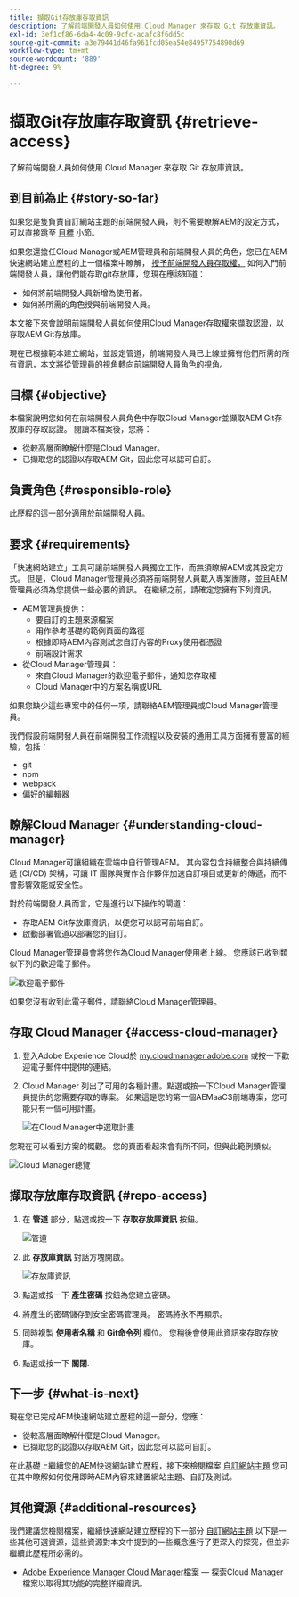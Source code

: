 ```yaml
---
title: 擷取Git存放庫存取資訊
description: 了解前端開發人員如何使用 Cloud Manager 來存取 Git 存放庫資訊。
exl-id: 3ef1cf86-6da4-4c09-9cfc-acafc8f6dd5c
source-git-commit: a3e79441d46fa961fcd05ea54e84957754890d69
workflow-type: tm+mt
source-wordcount: '889'
ht-degree: 9%

---
```


# 擷取Git存放庫存取資訊 {#retrieve-access}

了解前端開發人員如何使用 Cloud Manager 來存取 Git 存放庫資訊。

## 到目前為止 {#story-so-far}

如果您是隻負責自訂網站主題的前端開發人員，則不需要瞭解AEM的設定方式，可以直接跳至 [目標](#objective) 小節。

如果您還擔任Cloud Manager或AEM管理員和前端開發人員的角色，您已在AEM快速網站建立歷程的上一個檔案中瞭解， [授予前端開發人員存取權，](grant-access.md) 如何入門前端開發人員，讓他們能存取git存放庫，您現在應該知道：

* 如何將前端開發人員新增為使用者。
* 如何將所需的角色授與前端開發人員。

本文接下來會說明前端開發人員如何使用Cloud Manager存取權來擷取認證，以存取AEM Git存放庫。

現在已根據範本建立網站，並設定管道，前端開發人員已上線並擁有他們所需的所有資訊，本文將從管理員的視角轉向前端開發人員角色的視角。

## 目標 {#objective}

本檔案說明您如何在前端開發人員角色中存取Cloud Manager並擷取AEM Git存放庫的存取認證。 閱讀本檔案後，您將：

* 從較高層面瞭解什麼是Cloud Manager。
* 已擷取您的認證以存取AEM Git，因此您可以認可自訂。

## 負責角色 {#responsible-role}

此歷程的這一部分適用於前端開發人員。

## 要求 {#requirements}

「快速網站建立」工具可讓前端開發人員獨立工作，而無須瞭解AEM或其設定方式。 但是，Cloud Manager管理員必須將前端開發人員載入專案團隊，並且AEM管理員必須為您提供一些必要的資訊。 在繼續之前，請確定您擁有下列資訊。

* AEM管理員提供：
   * 要自訂的主題來源檔案
   * 用作參考基礎的範例頁面的路徑
   * 根據即時AEM內容測試您自訂內容的Proxy使用者憑證
   * 前端設計需求
* 從Cloud Manager管理員：
   * 來自Cloud Manager的歡迎電子郵件，通知您存取權
   * Cloud Manager中的方案名稱或URL

如果您缺少這些專案中的任何一項，請聯絡AEM管理員或Cloud Manager管理員。

我們假設前端開發人員在前端開發工作流程以及安裝的通用工具方面擁有豐富的經驗，包括：

* git
* npm
* webpack
* 偏好的編輯器

## 瞭解Cloud Manager {#understanding-cloud-manager}

Cloud Manager可讓組織在雲端中自行管理AEM。 其內容包含持續整合與持續傳遞 (CI/CD) 架構，可讓 IT 團隊與實作合作夥伴加速自訂項目或更新的傳遞，而不會影響效能或安全性。

對於前端開發人員而言，它是進行以下操作的閘道：

* 存取AEM Git存放庫資訊，以便您可以認可前端自訂。
* 啟動部署管道以部署您的自訂。

Cloud Manager管理員會將您作為Cloud Manager使用者上線。 您應該已收到類似下列的歡迎電子郵件。

![歡迎電子郵件](assets/welcome-email.png)

如果您沒有收到此電子郵件，請聯絡Cloud Manager管理員。

## 存取 Cloud Manager {#access-cloud-manager}

1. 登入Adobe Experience Cloud於 [my.cloudmanager.adobe.com](https://my.cloudmanager.adobe.com/) 或按一下歡迎電子郵件中提供的連結。

1. Cloud Manager 列出了可用的各種計畫。點選或按一下Cloud Manager管理員提供的您需要存取的專案。 如果這是您的第一個AEMaaCS前端專案，您可能只有一個可用計畫。

   ![在Cloud Manager中選取計畫](assets/cloud-manager-select-program.png)

您現在可以看到方案的概觀。 您的頁面看起來會有所不同，但與此範例類似。

![Cloud Manager總覽](assets/cloud-manager-overview.png)

## 擷取存放庫存取資訊 {#repo-access}

1. 在 **管道** 部分，點選或按一下 **存取存放庫資訊** 按鈕。

   ![管道](assets/pipelines-repo-info.png)

1. 此 **存放庫資訊** 對話方塊開啟。

   ![存放庫資訊](assets/repo-info.png)

1. 點選或按一下 **產生密碼** 按鈕為您建立密碼。

1. 將產生的密碼儲存到安全密碼管理員。 密碼將永不再顯示。

1. 同時複製 **使用者名稱** 和 **Git命令列** 欄位。 您稍後會使用此資訊來存取存放庫。

1. 點選或按一下 **關閉**.

## 下一步 {#what-is-next}

現在您已完成AEM快速網站建立歷程的這一部分，您應：

* 從較高層面瞭解什麼是Cloud Manager。
* 已擷取您的認證以存取AEM Git，因此您可以認可自訂。

在此基礎上繼續您的AEM快速網站建立歷程，接下來檢閱檔案 [自訂網站主題](customize-theme.md) 您可在其中瞭解如何使用即時AEM內容來建置網站主題、自訂及測試。

## 其他資源 {#additional-resources}

我們建議您檢閱檔案，繼續快速網站建立歷程的下一部分 [自訂網站主題](customize-theme.md) 以下是一些其他可選資源，這些資源對本文中提到的一些概念進行了更深入的探究，但並非繼續此歷程所必需的。

* [Adobe Experience Manager Cloud Manager檔案](https://experienceleague.adobe.com/docs/experience-manager-cloud-manager/using/introduction-to-cloud-manager.html?lang=zh-Hant)  — 探索Cloud Manager檔案以取得其功能的完整詳細資訊。
